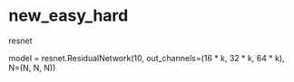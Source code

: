 # new_easy_hard

resnet

model = resnet.ResidualNetwork(10, out_channels=(16 * k, 32 * k, 64 * k), N=(N, N, N))

